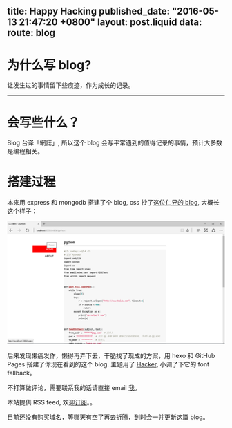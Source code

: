 title: Happy Hacking
published_date: "2016-05-13 21:47:20 +0800"
layout: post.liquid
data:
  route: blog
---
# 为什么写 blog?

让发生过的事情留下些痕迹，作为成长的记录。

---

# 会写些什么？

Blog 台译「網誌」, 所以这个 blog 会写平常遇到的值得记录的事情，预计大多数是编程相关。


# 搭建过程

本来用 express 和 mongodb 搭建了个 blog, css 抄了[这位仁兄的 blog](http://yihui.name/cn/), 大概长这个样子：

![express blog](/img/express-blog.png)

后来发现懒癌发作，懒得再弄下去，干脆找了现成的方案，用 hexo 和 GitHub Pages 搭建了你现在看到的这个 blog. 主题用了 [Hacker](https://github.com/CodeDaraW/Hacker), 小调了下它的 font fallback。

不打算做评论，需要联系我的话请直接 email <a href="mailto:yebenmy@protonmail.com">我</a>。

本站提供 RSS feed, 欢迎[订阅](/rss.xml)。。

目前还没有购买域名，等哪天有空了再去折腾，到时会一并更新这篇 blog。

